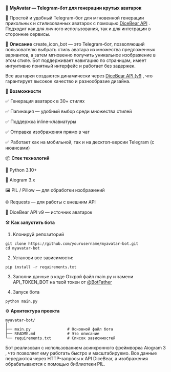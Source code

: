 🎨 **MyAvatar — Telegram-бот для генерации крутых аватарок**

💬 Простой и удобный Telegram-бот для мгновенной генерации прикольных и стилизованных аватарок с помощью [DiceBear API](https://dicebear.com/?spm=a2ty_o01.29997173.0.0.2117c921Wy70su) .
Подходит как для личного использования, так и для интеграции в сторонние сервисы. 

🧠 **Описание**
create_icon_bot — это Telegram-бот, позволяющий пользователю выбрать стиль аватара из множества предложенных вариантов, а затем мгновенно получить уникальное изображение в этом стиле. Бот поддерживает навигацию по страницам, имеет интуитивно понятный интерфейс и работает без задержек.

Все аватарки создаются динамически через [DiceBear API (v9](https://dicebear.com/docs/api?spm=a2ty_o01.29997173.0.0.2117c921Wy70su) , что гарантирует высокое качество и разнообразие дизайна.

🔧 **Возможности**

✅ Генерация аватарок в 30+ стилях

✅ Пагинация — удобный выбор среди множества стилей

✅ Поддержка inline-клавиатуры

✅ Отправка изображения прямо в чат

✅ Работает как на мобильной, так и на десктоп-версии Telegram (с нюансами)

📦 **Стек технологий**

  🐍 Python 3.10+
  
  📡 Aiogram 3.x
  
  🖼 PIL / Pillow — для обработки изображений
  
  🌐 Requests — для работы с внешним API
  
  🎲 DiceBear API v9 — источник аватарок

🛠 **Как запустить бота**

1. Клонируй репозиторий
```
git clone https://github.com/yourusername/myavatar-bot.git 
cd myavatar-bot
```

2. Установи все зависимости:
```
pip install -r requirements.txt
```

3. Заполни данные в коде
Открой файл main.py и замени API_TOKEN_BOT на твой токен от [@BotFather](https://t.me/BotFather)

4. Запуск бота
```
python main.py
```

⚙️ **Архитектура проекта**
```
myavatar-bot/
│
├── main.py                # Основной файл бота
├── README.md              # Это описание
└── requirements.txt       # Список зависимостей
```

Бот реализован с использованием асинхронного фреймворка Aiogram 3 , что позволяет ему работать быстро и масштабируемо. Все данные передаются через HTTP-запросы к API DiceBear, а изображения обрабатываются с помощью библиотеки PIL.
